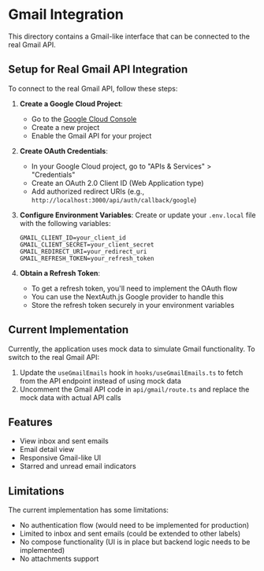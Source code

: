 # Gmail Integration

This directory contains a Gmail-like interface that can be connected to the real Gmail API.

## Setup for Real Gmail API Integration

To connect to the real Gmail API, follow these steps:

1. **Create a Google Cloud Project**:
   - Go to the [Google Cloud Console](https://console.cloud.google.com/)
   - Create a new project
   - Enable the Gmail API for your project

2. **Create OAuth Credentials**:
   - In your Google Cloud project, go to "APIs & Services" > "Credentials"
   - Create an OAuth 2.0 Client ID (Web Application type)
   - Add authorized redirect URIs (e.g., `http://localhost:3000/api/auth/callback/google`)

3. **Configure Environment Variables**:
   Create or update your `.env.local` file with the following variables:
   ```
   GMAIL_CLIENT_ID=your_client_id
   GMAIL_CLIENT_SECRET=your_client_secret
   GMAIL_REDIRECT_URI=your_redirect_uri
   GMAIL_REFRESH_TOKEN=your_refresh_token
   ```

4. **Obtain a Refresh Token**:
   - To get a refresh token, you'll need to implement the OAuth flow
   - You can use the NextAuth.js Google provider to handle this
   - Store the refresh token securely in your environment variables

## Current Implementation

Currently, the application uses mock data to simulate Gmail functionality. To switch to the real Gmail API:

1. Update the `useGmailEmails` hook in `hooks/useGmailEmails.ts` to fetch from the API endpoint instead of using mock data
2. Uncomment the Gmail API code in `api/gmail/route.ts` and replace the mock data with actual API calls

## Features

- View inbox and sent emails
- Email detail view
- Responsive Gmail-like UI
- Starred and unread email indicators

## Limitations

The current implementation has some limitations:

- No authentication flow (would need to be implemented for production)
- Limited to inbox and sent emails (could be extended to other labels)
- No compose functionality (UI is in place but backend logic needs to be implemented)
- No attachments support 